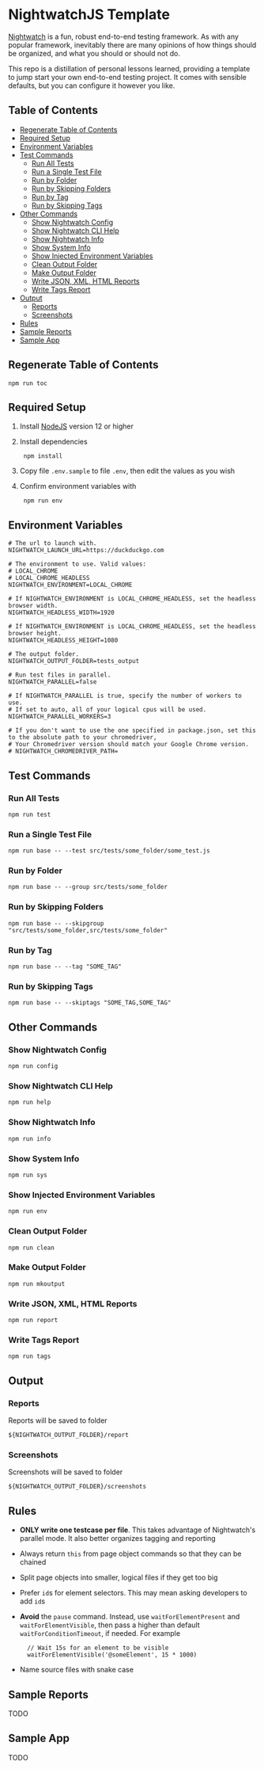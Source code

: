# NightwatchJS Template

[Nightwatch](https://nightwatchjs.org/) is a fun, robust end-to-end testing framework. As with any popular framework, inevitably there are many opinions of how things should be organized, and what you should or should not do.

This repo is a distillation of personal lessons learned, providing a template to jump start your own end-to-end testing project. It comes with sensible defaults, but you can configure it however you like.

## Table of Contents

<!-- toc -->

- [Regenerate Table of Contents](#regenerate-table-of-contents)
- [Required Setup](#required-setup)
- [Environment Variables](#environment-variables)
- [Test Commands](#test-commands)
  * [Run All Tests](#run-all-tests)
  * [Run a Single Test File](#run-a-single-test-file)
  * [Run by Folder](#run-by-folder)
  * [Run by Skipping Folders](#run-by-skipping-folders)
  * [Run by Tag](#run-by-tag)
  * [Run by Skipping Tags](#run-by-skipping-tags)
- [Other Commands](#other-commands)
  * [Show Nightwatch Config](#show-nightwatch-config)
  * [Show Nightwatch CLI Help](#show-nightwatch-cli-help)
  * [Show Nightwatch Info](#show-nightwatch-info)
  * [Show System Info](#show-system-info)
  * [Show Injected Environment Variables](#show-injected-environment-variables)
  * [Clean Output Folder](#clean-output-folder)
  * [Make Output Folder](#make-output-folder)
  * [Write JSON, XML, HTML Reports](#write-json-xml-html-reports)
  * [Write Tags Report](#write-tags-report)
- [Output](#output)
  * [Reports](#reports)
  * [Screenshots](#screenshots)
- [Rules](#rules)
- [Sample Reports](#sample-reports)
- [Sample App](#sample-app)

<!-- tocstop -->

## Regenerate Table of Contents

    npm run toc

## Required Setup

1. Install [NodeJS](https://nodejs.org/en/download/) version 12 or higher
1. Install dependencies

        npm install

1. Copy file `.env.sample` to file `.env`, then edit the values as you wish
1. Confirm environment variables with

        npm run env

## Environment Variables

```shell
# The url to launch with.
NIGHTWATCH_LAUNCH_URL=https://duckduckgo.com

# The environment to use. Valid values:
# LOCAL_CHROME
# LOCAL_CHROME_HEADLESS
NIGHTWATCH_ENVIRONMENT=LOCAL_CHROME

# If NIGHTWATCH_ENVIRONMENT is LOCAL_CHROME_HEADLESS, set the headless browser width.
NIGHTWATCH_HEADLESS_WIDTH=1920

# If NIGHTWATCH_ENVIRONMENT is LOCAL_CHROME_HEADLESS, set the headless browser height.
NIGHTWATCH_HEADLESS_HEIGHT=1080

# The output folder.
NIGHTWATCH_OUTPUT_FOLDER=tests_output

# Run test files in parallel.
NIGHTWATCH_PARALLEL=false

# If NIGHTWATCH_PARALLEL is true, specify the number of workers to use.
# If set to auto, all of your logical cpus will be used.
NIGHTWATCH_PARALLEL_WORKERS=3

# If you don't want to use the one specified in package.json, set this to the absolute path to your chromedriver, 
# Your Chromedriver version should match your Google Chrome version.
# NIGHTWATCH_CHROMEDRIVER_PATH=
```

## Test Commands

### Run All Tests

    npm run test

### Run a Single Test File

    npm run base -- --test src/tests/some_folder/some_test.js

### Run by Folder

    npm run base -- --group src/tests/some_folder

### Run by Skipping Folders

    npm run base -- --skipgroup "src/tests/some_folder,src/tests/some_folder"

### Run by Tag

    npm run base -- --tag "SOME_TAG"

### Run by Skipping Tags

    npm run base -- --skiptags "SOME_TAG,SOME_TAG"

## Other Commands

### Show Nightwatch Config

    npm run config

### Show Nightwatch CLI Help

    npm run help

### Show Nightwatch Info

    npm run info

### Show System Info

    npm run sys

### Show Injected Environment Variables

    npm run env

### Clean Output Folder

    npm run clean

### Make Output Folder

    npm run mkoutput

### Write JSON, XML, HTML Reports

    npm run report

### Write Tags Report

    npm run tags

## Output

### Reports

Reports will be saved to folder

    ${NIGHTWATCH_OUTPUT_FOLDER}/report

### Screenshots

Screenshots will be saved to folder

    ${NIGHTWATCH_OUTPUT_FOLDER}/screenshots

## Rules

- **ONLY write one testcase per file**. This takes advantage of Nightwatch's parallel mode. It also better organizes tagging and reporting
- Always return `this` from page object commands so that they can be chained
- Split page objects into smaller, logical files if they get too big
- Prefer `id`s for element selectors. This may mean asking developers to add `id`s
- **Avoid** the `pause` command. Instead, use `waitForElementPresent` and `waitForElementVisible`, then pass a higher than default `waitForConditionTimeout`, if needed. For example

        // Wait 15s for an element to be visible
        waitForElementVisible('@someElement', 15 * 1000)

- Name source files with snake case

## Sample Reports

TODO

## Sample App

TODO

